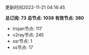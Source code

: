 更新时间2022-11-21 04:16:45

**总订阅: 73**
**总节点: 1038**
**有效节点: 380**
- trojan节点: 117
- v2ray节点: 245
- ssr节点: 1
- ss节点: 17
